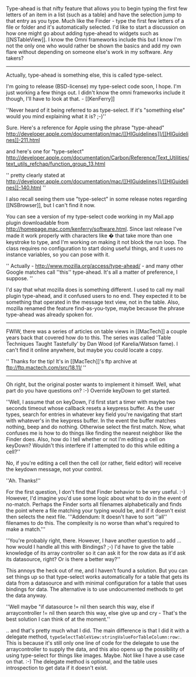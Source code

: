 Type-ahead is that nifty feature that allows you to begin typing the first few letters of an item in a list (such as a table) and have the selection jump to that entry as you type. Much like the Finder - type the first few letters of a file or folder and it's automatically selected. I'd like to start a discussion on how one might go about adding type-ahead to widgets such as [[NSTableView]]. I know the Omni frameworks include this but I know I'm not the only one who would rather be shown the basics and add my own flare without depending on someone else's work in my software. Any takers?

----

Actually, type-ahead is something else, this is called type-select.  

I'm going to release (BSD-license) my type-select code soon, I hope.  I'm just working a few things out.  I didn't know the omni frameworks include it though, I'll have to look at that.  - [[KenFerry]]

''Never heard of it being referred to as type-select. If it's "something else" would you mind explaining what it is? ;-)''

Sure.  Here's a reference for Apple using the phrase "type-ahead" http://developer.apple.com/documentation/mac/[[HIGuidelines]]/[[HIGuidelines]]-211.html

and here's one for "type-select" http://developer.apple.com/documentation/Carbon/Reference/Text_Utilities/text_utils_refchap/function_group_13.html

'' pretty clearly stated at http://developer.apple.com/documentation/mac/[[HIGuidelines]]/[[HIGuidelines]]-140.html ''

I also recall seeing them use "type-select" in some release notes regarding [[NSBrowser]], but I can't find it now.

You can see a version of my type-select code working in my Mail.app plugin downloadable from http://homepage.mac.com/kenferry/software.html. Since last release I've made it work properly with characters like � that take more than one keystroke to type, and I'm working on making it not block the run loop.  The class requires no configuration to start doing useful things, and it uses no instance variables, so you can pose with it.  

''
Actually - http://www.mozilla.org/access/type-ahead/ - and many other Google matches call ''this'' type-ahead. It's all a matter of preference, I suppose.
''

I'd say that what mozilla does is something different.  I used to call my mail plugin type-ahead, and it confused users to no end.  They expected it to be something that operated in the message text view, not in the table.  Also, mozilla renamed the feature find-as-you-type, maybe because the phrase type-ahead was already spoken for.

----

FWIW, there was a series of articles on table views in [[MacTech]] a couple years back that covered how do to this. The series was called 'Table Techniques Taught Tastefully' by Dan Wood (of Karelia/Watson fame). I can't find it online anywhere, but maybe you could locate a copy.

''
Thanks for the tip!  It's in [[MacTech]]'s ftp archive at ftp://ftp.mactech.com/src/18.11/
''

----

Oh right, but the original poster wants to implement it himself.  Well, what part do you have questions on? :-)  Override keyDown to get started.

''Well, I assume that on keyDown, I'd first start a timer with maybe two seconds timeout whose callback resets a keypress buffer. As the user types, search for entries in whatever key field you're navigating that start with whatever's in the keypress buffer. In the event the buffer matches nothing, beep and do nothing. Otherwise select the first match. Now, what confuses me is how to do things like finding the nearest neighbor like the Finder does. Also, how do I tell whether or not I'm editing a cell on keyDown? Wouldn't this interfere if I attempted to do this while editing a cell?''

No, if you're editing a cell then the cell (or rather, field editor) will receive the keydown message, not your control.

''Ah. Thanks!''

For the first question, I don't find that Finder behavior to be very useful. :-) However, I'd imagine you'd use some logic about what to do in the event of no-match. Perhaps the Finder sorts all filenames alphabetically and finds the point where a file matching your typing would be, and if it doesn't exist then selects the next file. '''Addendum: It doesn't have to sort ''all'' filenames to do this.  The complexity is no worse than what's required to make a match.'''

''You're probably right, there. However, I have another question to add ... how would I handle all this with Bindings? ;-) I'd have to give the table knowledge of its array controller so it can ask it for the row data as it'd ask its datasource, right? Or is there a better way?''

This annoys the heck out of me, and I haven't found a solution.  But you can set things up so that type-select works automatically for a table that gets its data from a datasource and with minimal configuration for a table that uses bindings for data.  The alternative is to use undocumented methods to get the data anyway.

''Well maybe "if datasource != nil then search this way, else if arraycontroller != nil then search this way, else give up and cry - That's the best solution I can think of at the moment.''

.. and that's pretty much what I did.  The main difference is that I did it with a delegate method, <code>typeSelectTableView:stringValueForTableColumn:row:</code>.  This is because it's still only one line of code for the delegate to use the arraycontroller to supply the data, and this also opens up the possibility of using type-select for things like images.  Maybe.  Not like I have a use case on that. :-)  The delegate method is optional, and the table uses introspection to get data if it doesn't exist.